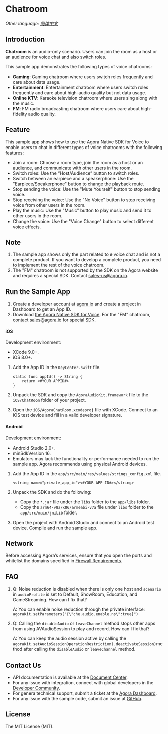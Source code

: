 # Chatroom

*Other language: [简体中文](README.cn.md)*

## Introduction

**Chatroom** is an audio-only scenario. Users can join the room as a host or an audience for voice chat and also switch roles.

This sample app demonstrates the following types of voice chatrooms:

- **Gaming**: Gaming chatroom where users switch roles frequently and care about data usage.
- **Entertainment**: Entertainment chatroom where users switch roles frequently and care about high-audio quality but not data usage.
- **Online KTV**: Karaoke television chatroom where users sing along with the music.
- **FM**: FM radio broadcasting chatroom where users care about high-fidelity audio quality. 

## Feature

This sample app shows how to use the Agora Native SDK for Voice to enable users to chat in different types of voice chatrooms with the following features:

- Join a room: Choose a room type, join the room as a host or an audience, and communicate with other users in the room.
- Switch roles: Use the “Host/Audience” button to switch roles.
- Switch between an earpiece and a speakerphone: Use the "Earpiece/Speakerphone" button to change the playback route.
- Stop sending the voice: Use the "Mute Yourself" button to stop sending voice.
- Stop receiving the voice: Use the "No Voice" button to stop receiving voice from other users in the room.
- Play the music: Use the "Music" button to play music and send it to other users in the room. 
- Change the voice: Use the "Voice Change" button to select different voice effects.

## Note

1. The sample app shows only the part related to ~~a~~ voice chat and is not a complete product. If you want to develop a complete product, you need to implement the rest of the voice chatroom.
2. The "FM" chatroom is not supported by the SDK on the Agora website and requires a special SDK. Contact [sales-us@agora.io](mailto:sales-us@agora.io).

## Run the Sample App

1. Create a developer account at [agora.io](https://sso.agora.io/en/signup) and create a project in Dashboard to get an App ID.
2. Download [the Agora Native SDK for Voice](https://docs.agora.io/en/Agora%20Platform/downloads/). For the "FM" chatroom, contact [sales@agora.io](mailto:sales@agora.io) for special SDK.

#### iOS

Development environment:

- XCode 9.0+.
- iOS 8.0+.

1. Add the App ID in the `KeyCenter.swift` file.

   ```
   static func appId() -> String {
       return <#YOUR APPID#>
   }
   ```

2. Unpack the SDK and copy the `AgoraAudioKit.framework` file to the `iOS/ChatRoom` folder of your project.

3. Open the `iOS/AgoraChatRoom.xcodeproj` file with XCode. Connect to an iOS test device and fill in a valid developer signature.

#### Android

Development environment:

- Android Studio 2.0+.
- minSdkVersion 16.
- Emulators may lack the functionality or performance needed to run the sample app. Agora recommends using physical Android devices. 

1. Add the App ID in the `app/src/main/res/values/strings_config.xml` file.

   ```
   <string name="private_app_id"><#YOUR APP ID#></string>
   ```

2. Unpack the SDK and do the following:

   - Copy the `*.jar`  file under the `libs` folder to the `app/libs` folder. 
   - Copy the  `arm64-v8a/x86/armeabi-v7a`  file under `libs` folder to the `app/src/main/jniLib` folder.

3. Open the project with Android Studio and connect to an Android test device. Compile and run the sample app.

## Network

Before accessing Agora’s services, ensure that you open the ports and whitelist the domains specified in [Firewall Requirements](https://docs.agora.io/en/Agora%20Platform/firewall).

## FAQ

1. Q: Noise reduction is disabled when there is only one host and `scenario` in `audioProfile` is set to Default, ShowRoom, Education, and GameStreaming. How can I fix that?

   A: You can enable noise reduction through the private interface: `agoraKit.setParameters("{\"che.audio.enable.ns\":true}")`

2. Q: Calling the `disableAudio` or `leaveChannel`  method stops other apps from using AVAudioSession to play and record. How can I fix that?

   A: You can keep the audio session active by calling the `agoraKit.setAudioSessionOperationRestriction(.deactivateSession)`method after calling the `disableAudio` or `leaveChannel` method.

## Contact Us

- API documentation is available at the [Document Center](https://docs.agora.io/en/).
- For any issue with integration, connect with global developers in the [Developer Community](https://dev.agora.io/en/).
- For genera technical support, submit a ticket at the [Agora Dashboard](https://dashboard.agora.io/).
- For any issue with the sample code, submit an issue at [GitHub](https://github.com/AgoraIO-Usecase/Chatroom/issues).

## License

The MIT License (MIT).
